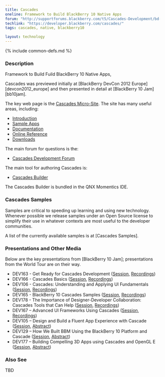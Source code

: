 ```yaml
---
title: Cascades
oneline: Framework to Build BlackBerry 10 Native Apps
forum: "http://supportforums.blackberry.com/t5/Cascades-Development/bd-p/Cascades"
techlink: "https://developer.blackberry.com/cascades/"
tags: cascades, native, blackberry10

layout: technology
---
```

{% include common-defs.md %}

### Description
Framework to Build Fuild BlackBerry 10 Native Apps,

Cascades was previewed initially at [BlackBerry DevCon 2012 Europe][devcon2012_europe]
and then presented in detail at [BlackBerry 10 Jam][bb10jam].

The key web page is the [Cascades Micro-Site](https://developer.blackberry.com/cascades/).
The site has many useful areas, including:
* [Introduction](https://developer.blackberry.com/cascades/documentation/getting_started/introtocascades.html)
* [Sample Apps](https://developer.blackberry.com/cascades/sampleapps)
* [Documentation](https://developer.blackberry.com/cascades/documentation)
* [Online Reference](https://developer.blackberry.com/cascades/reference/classes.html)
* [Downloads](https://developer.blackberry.com/cascades/download)

The main forum for questions is the:

* [Cascades Development Forum](http://supportforums.blackberry.com/t5/Cascades-Development/bd-p/Cascades)

The main tool for authoring Cascades is:

* [Cascades Builder](https://developer.blackberry.com/cascades/documentation/getting_started/cascades_builder/index.html)

The Cascades Builder is bundled in the QNX Momentics IDE.

### Cascades Samples

Samples are critical to speeding up learning and using new technology.
Whenever possible we release samples under an Open Source license to simplify their use in whatever contexts are most useful
to the developer communities.

A list of the currently available samples is at [Cascades Samples].

### Presentations and Other Media

Below are the key presentations from [BlackBerry 10 Jam]; presentations from the World Tour
are on their way.

* DEV163 - Get Ready for Cascades Development
([Session](https://bbworld.blackberryconferences.net/2012/scheduler/modifySession.do?SESSION_ID=2481),
[Recordings](http://blackberrydevcon.eventmystro.com/em/presentation-details/auid/715/nav/cat))
* DEV166 - Cascades Basics
([Session](https://bbworld.blackberryconferences.net/2012/scheduler/modifySession.do?SESSION_ID=2860),
[Recordings](http://blackberrydevcon.eventmystro.com/em/presentation-details/auid/720/nav/cat))
* DEV106 - Cascades: Understanding and Applying UI Fundamentals
([Session](https://bbworld.blackberryconferences.net/2012/scheduler/modifySession.do?SESSION_ID=2366),
[Recordings](http://blackberrydevcon.eventmystro.com/em/presentation-details/auid/685/nav/cat))
* DEV165 - BlackBerry 10 Cascades Samples
([Session](https://bbworld.blackberryconferences.net/2012/scheduler/modifySession.do?SESSION_ID=2840),
[Recordings](http://blackberrydevcon.eventmystro.com/em/presentation-details/auid/719/nav/cat))
* DEV178 - The Importance of Designer-Developer Collaboration: Cascades Tools that Can Help
([Session](https://bbworld.blackberryconferences.net/2012/scheduler/modifySession.do?SESSION_ID=2445),
[Recordings](http://blackberrydevcon.eventmystro.com/em/presentation-details/auid/712/nav/cat))
* DEV167 – Advanced UI Frameworks Using Cascades
([Session](https://bbworld.blackberryconferences.net/2012/scheduler/modifySession.do?SESSION_ID=2861),
[Recordings](http://blackberrydevcon.eventmystro.com/em/presentation-details/auid/721/nav/cat))
* DEV105 – Design and Build a Fluent App Experience with Cascade
([Session](https://bbworld.blackberryconferences.net/2012/scheduler/modifySession.do?SESSION_ID=2365),
[Abstract](http://blackberrydevcon.eventmystro.com/em/presentation-details/auid/684/nav/cat))
* DEV129 – How We Built BBM Using the BlackBerry 10 Platform and Cascade
([Session](https://bbworld.blackberryconferences.net/2012/scheduler/modifySession.do?SESSION_ID=2390),
[Abstract](http://blackberrydevcon.eventmystro.com/em/presentation-details/auid/693/nav/cat))
* DEV177 – Building Compelling 3D Apps using Cascades and OpenGL E
([Session](https://bbworld.blackberryconferences.net/2012/scheduler/modifySession.do?SESSION_ID=3020),
[Abstract](http://blackberrydevcon.eventmystro.com/em/presentation-details/auid/731/nav/cat))


### Also See
TBD

